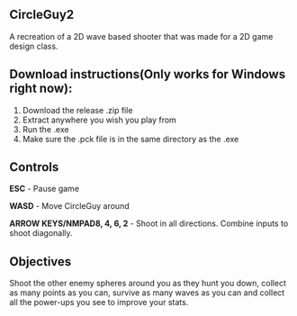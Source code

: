 ## CircleGuy2

A recreation of a 2D wave based shooter that was made for a 2D game design class.
## Download instructions(Only works for Windows right now):

1. Download the release .zip file
2. Extract anywhere you wish you play from
3. Run the .exe
4. Make sure the .pck file is in the same directory as the .exe

## Controls
**ESC** - Pause game  

**WASD** - Move CircleGuy around  

**ARROW KEYS/NMPAD8, 4, 6, 2** - Shoot in all directions. Combine inputs to shoot diagonally.

## Objectives
Shoot the other enemy spheres around you as they hunt you down, collect as many points as you can, survive as many waves as you can and collect
all the power-ups you see to improve your stats.
